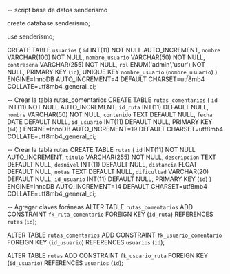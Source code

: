

-- script base de datos senderismo


create database senderismo;

use senderismo;
	

CREATE TABLE `usuarios` (
    `id` INT(11) NOT NULL AUTO_INCREMENT,
    `nombre` VARCHAR(100) NOT NULL,
    `nombre_usuario` VARCHAR(50) NOT NULL,
    `contrasena` VARCHAR(255) NOT NULL,
    `rol` ENUM('admin','usur') NOT NULL,
    PRIMARY KEY (`id`),
    UNIQUE KEY `nombre_usuario` (`nombre_usuario`)
) ENGINE=InnoDB AUTO_INCREMENT=4 DEFAULT CHARSET=utf8mb4 COLLATE=utf8mb4_general_ci;

-- Crear la tabla rutas_comentarios
CREATE TABLE `rutas_comentarios` (
    `id` INT(11) NOT NULL AUTO_INCREMENT,
    `id_ruta` INT(11) DEFAULT NULL,
    `nombre` VARCHAR(50) NOT NULL,
    `contenido` TEXT DEFAULT NULL,
    `fecha` DATE DEFAULT NULL,
    `id_usuario` INT(11) DEFAULT NULL,
    PRIMARY KEY (`id`)
) ENGINE=InnoDB AUTO_INCREMENT=19 DEFAULT CHARSET=utf8mb4 COLLATE=utf8mb4_general_ci;

-- Crear la tabla rutas
CREATE TABLE `rutas` (
    `id` INT(11) NOT NULL AUTO_INCREMENT,
    `titulo` VARCHAR(255) NOT NULL,
    `descripcion` TEXT DEFAULT NULL,
    `desnivel` INT(11) DEFAULT NULL,
    `distancia` FLOAT DEFAULT NULL,
    `notas` TEXT DEFAULT NULL,
    `dificultad` VARCHAR(20) DEFAULT NULL,
    `id_usuario` INT(11) DEFAULT NULL,
    PRIMARY KEY (`id`)
) ENGINE=InnoDB AUTO_INCREMENT=14 DEFAULT CHARSET=utf8mb4 COLLATE=utf8mb4_general_ci;

-- Agregar claves foráneas
ALTER TABLE `rutas_comentarios`
    ADD CONSTRAINT `fk_ruta_comentario` FOREIGN KEY (`id_ruta`) REFERENCES `rutas` (`id`);

ALTER TABLE `rutas_comentarios`
    ADD CONSTRAINT `fk_usuario_comentario` FOREIGN KEY (`id_usuario`) REFERENCES `usuarios` (`id`);

ALTER TABLE `rutas`
    ADD CONSTRAINT `fk_usuario_ruta` FOREIGN KEY (`id_usuario`) REFERENCES `usuarios` (`id`);
